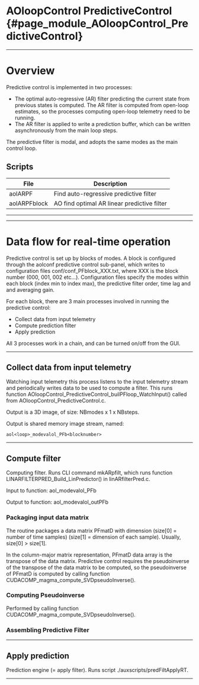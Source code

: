 # AOloopControl PredictiveControl {#page_module_AOloopControl_PredictiveControl}

---

# Overview

Predictive control is implemented in two processes:

- The optimal auto-regressive (AR) filter predicting the current state from previous states is computed. The AR filter is computed from open-loop estimates, so the processes computing open-loop telemetry need to be running.
- The AR filter is applied to write a prediction buffer, which can be written asynchronously from the main loop steps.

The predictive filter is modal, and adopts the same modes as the main control loop.



## Scripts


File          | Description
--------------|------------------------------------------------------
aolARPF 	  | Find auto-regressive predictive filter
aolARPFblock  | AO find optimal AR linear predictive filter


---
---


# Data flow for real-time operation

Predictive control is set up by blocks of modes. A block is configured through the aolconf predictive control sub-panel, which writes to configuration files conf/conf_PFblock_XXX.txt, where XXX is the block number (000, 001, 002 etc...). Configuration files specify the modes within each block (index min to index max), the predictive filter order, time lag and and averaging gain.

For each block, there are 3 main processes involved in running the predictive control:

- Collect data from input telemetry
- Compute prediction filter
- Apply prediction


All 3 processes work in a chain, and can be turned on/off from the GUI.


---


## Collect data from input telemetry

Watching input telemetry this process listens to the input telemetry stream and periodically writes data to be used to compute a filter. This runs function AOloopControl_PredictiveControl_builPFloop_WatchInput() called from AOloopControl_PredictiveControl.c.

Output is a 3D image, of size: NBmodes x 1 x NBsteps.

Output is shared memory image stream, named:

	aol<loop>_modevalol_PFb<blocknumber>


---


## Compute filter

Computing filter. Runs CLI command mkARpfilt, which runs function LINARFILTERPRED_Build_LinPredictor() in linARfilterPred.c.

Input to function: aol<loop>_modevalol_PFb<blocknumber>

Output to function: aol<loop>_modevalol_outPFb<blocknumber>


### Packaging input data matrix

The routine packages a data matrix PFmatD with dimension (size[0] = number of time samples) (size[1] = dimension of each sample). Usually, size[0] > size[1].

In the column-major matrix representation, PFmatD data array is the transpose of the data matrix. Predictive control requires the pseudoinverse of the transpose of the data matrix to be computed, so the pseudoinverse of PFmatD is computed by calling function CUDACOMP_magma_compute_SVDpseudoInverse().

### Computing Pseudoinverse

Performed by calling function CUDACOMP_magma_compute_SVDpseudoInverse().


### Assembling Predictive Filter




---

## Apply prediction

Prediction engine (= apply filter). Runs script ./auxscripts/predFiltApplyRT.

---
